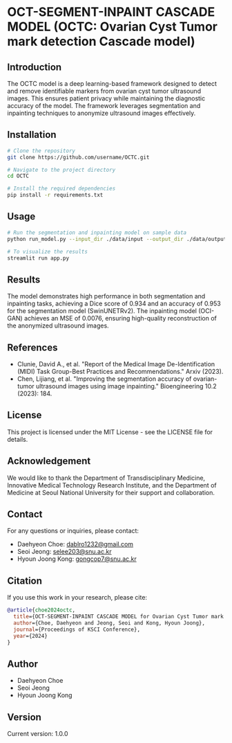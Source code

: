 # OCT-SEGMENT-INPAINT CASCADE MODEL (OCTC: Ovarian Cyst Tumor mark detection Cascade model)

## Introduction
The OCTC model is a deep learning-based framework designed to detect and remove identifiable markers from ovarian cyst tumor ultrasound images. This ensures patient privacy while maintaining the diagnostic accuracy of the model. The framework leverages segmentation and inpainting techniques to anonymize ultrasound images effectively.

## Installation
```bash
# Clone the repository
git clone https://github.com/username/OCTC.git

# Navigate to the project directory
cd OCTC

# Install the required dependencies
pip install -r requirements.txt
```

## Usage
```bash
# Run the segmentation and inpainting model on sample data
python run_model.py --input_dir ./data/input --output_dir ./data/output

# To visualize the results
streamlit run app.py
```

## Results
The model demonstrates high performance in both segmentation and inpainting tasks, achieving a Dice score of 0.934 and an accuracy of 0.953 for the segmentation model (SwinUNETRv2). The inpainting model (OCI-GAN) achieves an MSE of 0.0076, ensuring high-quality reconstruction of the anonymized ultrasound images.

## References
- Clunie, David A., et al. "Report of the Medical Image De-Identification (MIDI) Task Group-Best Practices and Recommendations." Arxiv (2023).
- Chen, Lijiang, et al. "Improving the segmentation accuracy of ovarian-tumor ultrasound images using image inpainting." Bioengineering 10.2 (2023): 184.

## License
This project is licensed under the MIT License - see the LICENSE file for details.

## Acknowledgement
We would like to thank the Department of Transdisciplinary Medicine, Innovative Medical Technology Research Institute, and the Department of Medicine at Seoul National University for their support and collaboration.

## Contact
For any questions or inquiries, please contact:

- Daehyeon Choe: dablro1232@gmail.com
- Seoi Jeong: selee203@snu.ac.kr
- Hyoun Joong Kong: gongcop7@snu.ac.kr

## Citation
If you use this work in your research, please cite:

```bibtex
@article{choe2024octc,
  title={OCT-SEGMENT-INPAINT CASCADE MODEL for Ovarian Cyst Tumor mark detection},
  author={Choe, Daehyeon and Jeong, Seoi and Kong, Hyoun Joong},
  journal={Proceedings of KSCI Conference},
  year={2024}
}
```

## Author
- Daehyeon Choe
- Seoi Jeong
- Hyoun Joong Kong

## Version
Current version: 1.0.0

